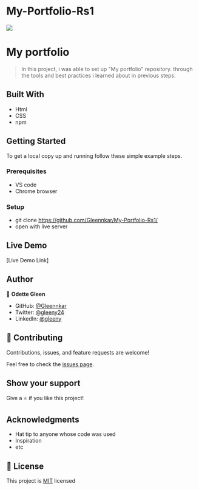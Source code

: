 # My-Portfolio-Rs1
![](https://img.shields.io/badge/Microverse-blueviolet)

# My portfolio

> In this project, i was able to set up "My portfolio" repository. through the tools and best practices i learned about in previous steps. 


## Built With

- Html
- CSS
- npm


## Getting Started



To get a local copy up and running follow these simple example steps.

### Prerequisites
- VS code
- Chrome browser

### Setup
- git clone https://github.com/Gleennkar/My-Portfolio-Rs1/
- open with live server

## Live Demo
[Live Demo Link]

## Author

👤 **Odette Gleen**

- GitHub: [@Gleennkar](https://github.com/Gleennkar)
- Twitter: [@gleeny24](https://twitter.com/twitterhandle)
- LinkedIn: [@gleeny](https://www.linkedin.com/in/gleeny-nkar-aa3917182)


## 🤝 Contributing

Contributions, issues, and feature requests are welcome!

Feel free to check the [issues page](../../issues/).

## Show your support

Give a ⭐️ if you like this project!

## Acknowledgments

- Hat tip to anyone whose code was used
- Inspiration
- etc

## 📝 License

This project is [MIT](./MIT.md) licensed
